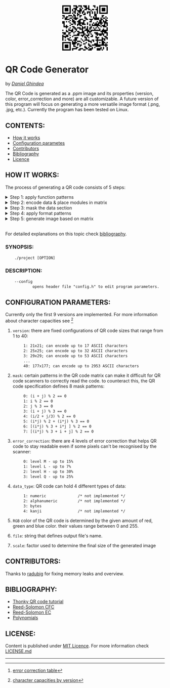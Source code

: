 <img 
    style="display: block; 
           margin-left: auto;
           margin-right: auto;
           width: 30%;"
    src="./QR.png" 
    alt="https://github.com/Ghindea/QR_code_beta">
</img>
# **QR Code Generator**
by [*Daniel Ghindea*](https://github.com/Ghindea)

 The QR Code is generated as a .ppm image and its properties (version, color, error_correction and more) are all customizable. A future version of this program will focus on generating a more versatile image format (.png, .jpg, etc.). Currently the program has been tested on Linux.

## CONTENTS:

- [How it works](#how-it-works)
- [Configuration parametes](#configuration-parameters)
- [Contributors](#contributors)
- [Bibliography](#bibliography)
- [Licence](#license)

## HOW IT WORKS:
The process of generating a QR code consists of 5 steps:

<details><summary> Step 1: apply function patterns               </summary>

- *Finder Patterns* are unique blocks of 7x7 modules used to orient the QR code in the correct position for decoding.
- *Separators* are used to distinguish the finder patterns from the rest of the QR code.
- *Timing Patterns* are used to accurately determine the size of the data grid.
- *Alignment Patterns* are used to straighten out QR Codes drawn on a curved surface. Depending of the selected QR version more or less alignment patterns can be placed.
- *Dark Module* is a single module that is always set on 1

<img style="display: block; width: 40%;"
    src="./git_aux/patterns.png" 
    alt="patterns placement">
</img>

QR code version 2
</details>
<details><summary> Step 2: encode data & place modules in matrix </summary>
<br>

**PART I**

For the beginning the input string has to be processed into a data string.
The first 4 bits of the data string represent the *Mode Indicator*

>| Mode name              | Mode Indicator |
>|------------------------|:--------------:|
>| Numeric mode           |  0001          |
>| Alphanumeric mode      |  0010          |
>| Byte mode              |  0100          |
>| Kanji mode             |  1000          |

Next, the *Character Count Indicator* needs to be added in a group of x bits, where x depends on QR code version (check [len_bit_no()](./src/step2.c)). After that, based on the selected mode, the encoded input string needs to be added. In the end, the obtained string has to be broken up into 8-bit Codewords and padded with 0s if necessary (if its length isn't a multiple of 8 more 0s are required and, if it's still too short, it will be filled with 236 and 17 until maximum capacity is reached).

---
**PART II** 

To ensure that the data is read correctly by the scanner it's required to generate error correction codewords for comparison. This process uses *Reed-Solomon method* for error correction. In a nutshell, it performs a polynomial division between the polynomial with coefficients made of data string elements and the generator polynomial (check Reed-Solomon documentation). The key of this process is finite field arithmetic ( GF(256) ).

<img style="display: block; width: 75%;"
    src="./git_aux/codewords.png" 
    alt="encoding results">
</img>

Codewords obtained for "Hello world!" input in a version 1 QR code.

To arrange the codewords correctly into the matrix it's necessary to break the data string into groups and groups into blocks in a suitable manner for the given version of QR code. Then,  an error correction array of codewords will be generated for every block. For more information see [^2].

---
**PART III**

Once the data has been encoded and error correction was generated it's time to place the codewords into the matrix. For this part it's required to interleave the blocks.

<img style="display: block; width: 75%;"
    src="./git_aux/interleaved.png" 
    alt="interleaving results">
</img>

Final Message Codewords obtained for "Hello world!" input in a version 5-Q QR code.

<img style="display: block; width: 50%;"
    src="./git_aux/data_placement.png" 
    alt="https://en.wikiversity.org/wiki/File:QR_Code_Unmasked.svg">
</img>

Placing final message codewords in a version 1 QR code.

</details>
<details><summary> Step 3: mask the data section                 </summary>
<br>
To avoid the appearance of patterns that may disturb the scanning process is necessary to apply a mask. A mask pattern changes which modules are 1 and which are 0. To automaticaly determine which is the best mask a penalty score is calculated for each variant and the pattern with the lowest score is chosen.

<br>
<img style="display: block; width: 60%;"
    src="./git_aux/mask.png" 
    alt="https://en.wikiversity.org/wiki/File:QR_Code_Masking_Example.svg">
</img>
<img style="display: block; width: 60%;"
    src="./git_aux/mask_patterns.png" 
    alt="https://en.wikiversity.org/wiki/File:QR_Code_Mask_Patterns.svg">
</img>

[> source](https://en.wikiversity.org/wiki/Reed%E2%80%93Solomon_codes_for_coders#QR_code_structure)
</details>
<details><summary> Step 4: apply format patterns                 </summary>
<br>
The format pattern is used to encode which mask pattern and which error correction level are in use. The first 2 bits in the format string represent the error correction and the next 3 the mask applied.

<br>

>| EC level  | Bits | Integer Equivalent |
>|-----------|:----:|:------------------:|
>| L         |  01  |    1               |
>| M         |  00  |    0               |
>| Q         |  11  |    3               |
>| H         |  10  |    2               |

After that, the format string is processed similary to the data string, which results in a string with 15 bits that is placed like this:

<img style="width: 40%;"
    src="./git_aux/format_pattern.png" 
    alt="format pattern"/>

For versions >= 7 a special pattern is required to identify version information.

<img style="width: 57%;"
    src="./git_aux/format_special_pattern.png" 
    alt="format pattern" />

</details>
<details><summary> Step 5: generate image based on matrix        </summary>
<br>
Currently the only image format that can be generated is .pmm. Its structure is quite simple:

>       P6              # magic number 
>       115 115         # image width & height
>       255             # maximum color value (ranges between 0-255)
>       0 0 0     0  0  0     0 1 0  ...        # (width * height) groups of binary data
>       5 1 8     11 3 12     4 6 11 ...        # that represent the RGB color values 
>       ...       ...         ...               # of each corresponding pixel 

Since a QR code only has values of 0s and 1s, the .ppm file will contain only white pixels (255 255 255) and a specific color (0 0 0 - black by default). Because the dimensions of the data matrix depends on the selected version a scale variable was implemented to make images of the same size.

.png image format will be implemented soon 
</details>
<br>


For detailed explanations on this topic check [bibliography](#bibliography).

###  SYNOPSIS:
        ./project [OPTION]
###  DESCRIPTION:
        --config
                opens header file "config.h" to edit program parameters.

## CONFIGURATION PARAMETERS:

Currently only the first 9 versions are implemented. For more information about character capacities see [^1]
1. `version`: there are fixed configurations of QR code sizes that range from 1 to 40: 
```
        1: 21x21; can encode up to 17 ASCII characters
        2: 25x25; can encode up to 32 ASCII characters
        3: 29x29; can encode up to 53 ASCII characters
        ...
        40: 177x177; can encode up to 2953 ASCII characters
```                
      
2. `mask`: certain patterns in the QR code matrix can make it difficult for QR code scanners to correctly read the code. to counteract this, the QR code specification defines 8 mask patterns:
```
        0: (i + j) % 2 == 0
        1: i % 2 == 0
        2: j % 3 == 0
        3: (i + j) % 3 == 0
        4: (i/2 + j/3) % 2 == 0
        5: (i*j) % 2 + (i*j) % 3 == 0
        6: [(i*j) % 3 + i*j ] % 2 == 0
        7: [(i*j) % 3 + i + j] % 2 == 0
```
3. `error_correction`: there are 4 levels of error correction that helps QR code to stay readable even if some pixels can't be recognised by the scanner:
```
        0: level M - up to 15%
        1: level L - up to 7%
        2: level H - up to 30%
        3: level Q - up to 25% 
```
4. `data_type`: QR code can hold 4 different types of data:
```
        1: numeric              /* not implemented */
        2: alphanumeric         /* not implemented */
        3: bytes
        4: kanji                /* not implemented */
```        
5. `RGB` color of the QR code is determined by the given amount of red, green and blue color. their values range between 0 and 255.

6. `file`: string that defines output file's name.

7. `scale`: factor used to determine the final size of the generated image

## CONTRIBUTORS:
Thanks to [radubig](https://github.com/radubig) for fixing memory leaks and overview.

## BIBLIOGRAPHY:
- [Thonky QR code tutorial](https://www.thonky.com/qr-code-tutorial/)
- [Reed-Solomon CFC](https://en.wikiversity.org/wiki/Reed%E2%80%93Solomon_codes_for_coders)
- [Reed-Solomon EC](https://en.wikipedia.org/wiki/Reed%E2%80%93Solomon_error_correction)
- [Polynomials](https://en.wikipedia.org/wiki/Polynomial_code)

## LICENSE:
Content is published under [MIT Licence](https://en.wikipedia.org/wiki/MIT_License). For more information check [LICENSE.md](https://github.com/Ghindea/QR_code_beta/blob/master/LICENSE.md)

---
[^1]: [character capacities by version](https://www.thonky.com/qr-code-tutorial/character-capacities)
[^2]: [error correction table](https://www.thonky.com/qr-code-tutorial/error-correction-table)
